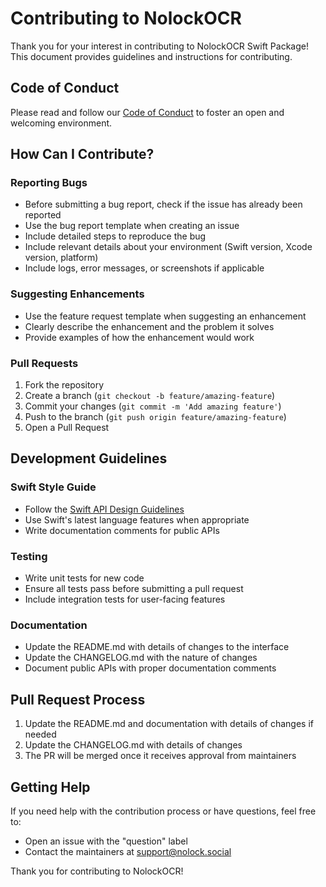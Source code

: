 # Contributing to NolockOCR

Thank you for your interest in contributing to NolockOCR Swift Package! This document provides guidelines and instructions for contributing.

## Code of Conduct

Please read and follow our [Code of Conduct](CODE_OF_CONDUCT.md) to foster an open and welcoming environment.

## How Can I Contribute?

### Reporting Bugs

- Before submitting a bug report, check if the issue has already been reported
- Use the bug report template when creating an issue
- Include detailed steps to reproduce the bug
- Include relevant details about your environment (Swift version, Xcode version, platform)
- Include logs, error messages, or screenshots if applicable

### Suggesting Enhancements

- Use the feature request template when suggesting an enhancement
- Clearly describe the enhancement and the problem it solves
- Provide examples of how the enhancement would work

### Pull Requests

1. Fork the repository
2. Create a branch (`git checkout -b feature/amazing-feature`)
3. Commit your changes (`git commit -m 'Add amazing feature'`)
4. Push to the branch (`git push origin feature/amazing-feature`)
5. Open a Pull Request

## Development Guidelines

### Swift Style Guide

- Follow the [Swift API Design Guidelines](https://swift.org/documentation/api-design-guidelines/)
- Use Swift's latest language features when appropriate
- Write documentation comments for public APIs

### Testing

- Write unit tests for new code
- Ensure all tests pass before submitting a pull request
- Include integration tests for user-facing features

### Documentation

- Update the README.md with details of changes to the interface
- Update the CHANGELOG.md with the nature of changes
- Document public APIs with proper documentation comments

## Pull Request Process

1. Update the README.md and documentation with details of changes if needed
2. Update the CHANGELOG.md with details of changes
3. The PR will be merged once it receives approval from maintainers

## Getting Help

If you need help with the contribution process or have questions, feel free to:

- Open an issue with the "question" label
- Contact the maintainers at [support@nolock.social](mailto:support@nolock.social)

Thank you for contributing to NolockOCR!